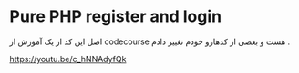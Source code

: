 # Pure PHP register and login

اصل این کد از یک آموزش از codecourse هست و بعضی از کدهارو خودم تغییر دادم .

https://youtu.be/c_hNNAdyfQk 